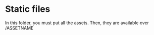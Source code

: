# Static files

In this folder, you must put all the assets. Then, they are available over /ASSETNAME